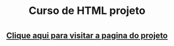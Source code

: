 <h1 align="center"> Curso de HTML projeto <h1>


<h2 align="center"><a href="https://sabrinasouzadev.github.io/Desafio_HTML/"> Clique aqui para visitar a pagina do projeto</a></h2>
